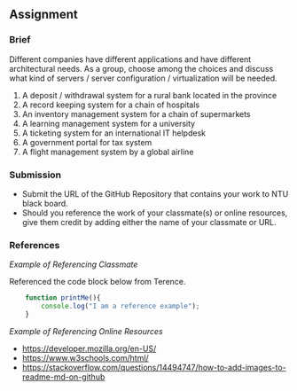 ## Assignment

### Brief

Different companies have different applications and have different architectural needs. As a group, choose among the choices and discuss what kind of servers / server configuration / virtualization will be needed.
1. A deposit / withdrawal system for a rural bank located in the province 
2. A record keeping system for a chain of hospitals
3. An inventory management system for a chain of supermarkets
4. A learning management system for a university
5. A ticketing system for an international IT helpdesk
6. A government portal for tax system
7. A flight management system by a global airline

### Submission 

- Submit the URL of the GitHub Repository that contains your work to NTU black board.
- Should you reference the work of your classmate(s) or online resources, give them credit by adding either the name of your classmate or URL. 

### References

_Example of Referencing Classmate_

Referenced the code block below from Terence.
```js
    function printMe(){
        console.log("I am a reference example");
    }
```

_Example of Referencing Online Resources_

- https://developer.mozilla.org/en-US/
- https://www.w3schools.com/html/
- https://stackoverflow.com/questions/14494747/how-to-add-images-to-readme-md-on-github

